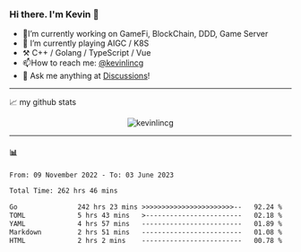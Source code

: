 ### Hi there. I'm Kevin 👋

- 🔭I’m currently working on GameFi, BlockChain, DDD, Game Server
- 🌱 I’m currently playing AIGC / K8S
-   :hammer_and_pick: C++ / Golang / TypeScript / Vue
- 📫How to reach me: [@kevinlincg](https://twitter.com/kevinlincg) 
-   :thought_balloon: Ask me anything at [Discussions](https://github.com/kevinlincg/kevinlincg/discussions/new)!

---

📈 my github stats

<p align="center"> <img src="https://github-readme-stats-ouuan.vercel.app/api?username=kevinlincg&theme=dark&show_icons=true&count_private=true" alt="kevinlincg" />

---

#### :bar_chart: 

<!--START_SECTION:waka-->

```txt
From: 09 November 2022 - To: 03 June 2023

Total Time: 262 hrs 46 mins

Go               242 hrs 23 mins >>>>>>>>>>>>>>>>>>>>>>>--   92.24 %
TOML             5 hrs 43 mins   >------------------------   02.18 %
YAML             4 hrs 57 mins   -------------------------   01.89 %
Markdown         2 hrs 51 mins   -------------------------   01.08 %
HTML             2 hrs 2 mins    -------------------------   00.78 %
```

<!--END_SECTION:waka-->
